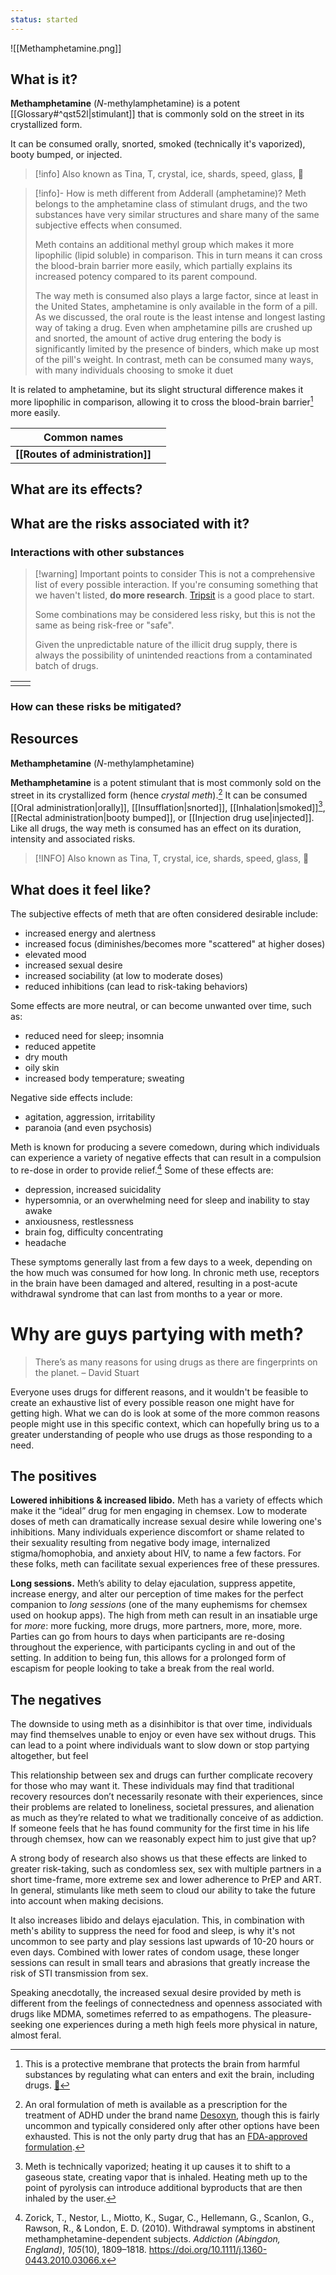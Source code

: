 ```yaml
---
status: started
---
```

![[Methamphetamine.png]]
## What is it?

**Methamphetamine** (_N_-methylamphetamine) is a potent [[Glossary#^qst52l|stimulant]] that is commonly sold on the street in its crystallized form.

It can be consumed orally, snorted, smoked (technically it's vaporized), booty bumped, or injected.

> [!info] Also known as
> Tina, T, crystal, ice, shards, speed, glass, 🧊

> [!info]- How is meth different from Adderall (amphetamine)?
> Meth belongs to the amphetamine class of stimulant drugs, and the two substances have very similar structures and share many of the same subjective effects when consumed.
> 
> Meth contains an additional methyl group which makes it more lipophilic (lipid soluble) in comparison. This in turn means it can cross the blood-brain barrier more easily, which partially explains its increased potency compared to its parent compound.
> 
> The way meth is consumed also plays a large factor, since at least in the United States, amphetamine is only available in the form of a pill. As we discussed, the oral route is the least intense and longest lasting way of taking a drug. Even when amphetamine pills are crushed up and snorted, the amount of active drug entering the body is significantly limited by the presence of binders, which make up most of the pill's weight.
> In contrast, meth can be consumed many ways, with many individuals choosing to smoke it duet







It is related to amphetamine, but its slight structural difference makes it more lipophilic in comparison, allowing it to cross the blood-brain barrier[^5] more easily. 


| **Common names**                 |     |
| -------------------------------- | --- |
| **[[Routes of administration]]** |     |


## What are its effects?


## What are the risks associated with it?


### Interactions with other substances


> [!warning] Important points to consider
> This is not a comprehensive list of every possible interaction. If you're consuming something that we haven't listed, **do more research**. [Tripsit](https://combo.tripsit.me/) is a good place to start.
> 
> Some combinations may be considered less risky, but this is not the same as being risk-free or "safe".
> 
> Given the unpredictable nature of the illicit drug supply, there is always the possibility of unintended reactions from a contaminated batch of drugs.
 

|     |     |
| --- | --- |
|     |     |

### How can these risks be mitigated?


## Resources

**Methamphetamine** (_N_-methylamphetamine)




**Methamphetamine** is a potent stimulant that is most commonly sold on the street in its crystallized form (hence *crystal meth*).[^1] It can be consumed [[Oral administration|orally]], [[Insufflation|snorted]], [[Inhalation|smoked]][^2], [[Rectal administration|booty bumped]], or [[Injection drug use|injected]]. Like all drugs, the way meth is consumed has an effect on its duration, intensity and associated risks.

> [!INFO] Also known as
> Tina, T, crystal, ice, shards, speed, glass, 🧊

## What does it feel like?

The subjective effects of meth that are often considered desirable include:

- increased energy and alertness
- increased focus (diminishes/becomes more "scattered" at higher doses)
- elevated mood
- increased sexual desire
- increased sociability (at low to moderate doses)
- reduced inhibitions (can lead to risk-taking behaviors)

Some effects are more neutral, or can become unwanted over time, such as:

- reduced need for sleep; insomnia
- reduced appetite
- dry mouth
- oily skin
- increased body temperature; sweating

Negative side effects include:

- agitation, aggression, irritability
- paranoia (and even psychosis)

Meth is known for producing a severe comedown, during which individuals can experience a variety of negative effects that can result in a compulsion to re-dose in order to provide relief.[^3] Some of these effects are:

- depression, increased suicidality
- hypersomnia, or an overwhelming need for sleep and inability to stay awake
- anxiousness, restlessness
- brain fog, difficulty concentrating
- headache

These symptoms generally last from a few days to a week, depending on the how much was consumed for how long. In chronic meth use, receptors in the brain have been damaged and altered, resulting in a post-acute withdrawal syndrome that can last from months to a year or more.
# Why are guys partying with meth?

> There’s as many reasons for using drugs as there are fingerprints on the planet.
> – David Stuart

Everyone uses drugs for different reasons, and it wouldn't be feasible to create an exhaustive list of every possible reason one might have for getting high. What we can do is look at some of the more common reasons people might use in this specific context, which can hopefully bring us to a greater understanding of people who use drugs as those responding to a need.
## The positives

**Lowered inhibitions & increased libido.** Meth has a variety of effects which make it the “ideal” drug for men engaging in chemsex. Low to moderate doses of meth can dramatically increase sexual desire while lowering one's inhibitions. Many individuals experience discomfort or shame related to their sexuality resulting from negative body image, internalized stigma/homophobia, and anxiety about HIV, to name a few factors. For these folks, meth can facilitate sexual experiences free of these pressures.

**Long sessions.**
Meth’s ability to delay ejaculation, suppress appetite, increase energy, and alter our perception of time makes for the perfect companion to *long sessions* (one of the many euphemisms for chemsex used on hookup apps). The high from meth can result in an insatiable urge for *more*: more fucking, more drugs, more partners, more, more, more. Parties can go from hours to days when participants are re-dosing throughout the experience, with participants cycling in and out of the setting. In addition to being fun, this allows for a prolonged form of escapism for people looking to take a break from the real world.

## The negatives

The downside to using meth as a disinhibitor is that over time, individuals may find themselves unable to enjoy or even have sex without drugs. This can lead to a point where individuals want to slow down or stop partying altogether, but feel 

This relationship between sex and drugs can further complicate recovery for those who may want it. These individuals may find that traditional recovery resources don’t necessarily resonate with their experiences, since their problems are related to loneliness, societal pressures, and alienation as much as they’re related to what we traditionally conceive of as addiction. If someone feels that he has found community for the first time in his life through chemsex, how can we reasonably expect him to just give that up?

A strong body of research also shows us that these effects are linked to greater risk-taking, such as condomless sex, sex with multiple partners in a short time-frame, more extreme sex and  lower adherence to PrEP and ART. In general, stimulants like meth seem to cloud our ability to take the future into account when making decisions.

It also increases libido and delays ejaculation. This, in combination with meth's ability to suppress the need for food and sleep, is why it's not uncommon to see party and play sessions last upwards of 10-20 hours or even days. Combined with lower rates of condom usage, these longer sessions can result in small tears and abrasions that greatly increase the risk of STI transmission from sex. 

Speaking anecdotally, the increased sexual desire provided by meth is different from the feelings of connectedness and openness associated with drugs like MDMA, sometimes referred to as empathogens. The pleasure-seeking one experiences during a meth high feels more physical in nature, almost feral.

[^1]: An oral formulation of meth is available as a prescription for the treatment of ADHD under the brand name [Desoxyn](https://reference.medscape.com/drug/desoxyn-methamphetamine-999218), though this is fairly uncommon and typically considered only after other options have been exhausted. This is not the only party drug that has an [FDA-approved formulation](https://www.fda.gov/drugs/postmarket-drug-safety-information-patients-and-providers/xyrem-sodium-oxybate-information).

[^2]: Meth is technically vaporized; heating it up causes it to shift to a gaseous state, creating vapor that is inhaled. Heating meth up to the point of pyrolysis can introduce additional byproducts that are then inhaled by the user.

[^3]: Zorick, T., Nestor, L., Miotto, K., Sugar, C., Hellemann, G., Scanlon, G., Rawson, R., & London, E. D. (2010). Withdrawal symptoms in abstinent methamphetamine-dependent subjects. _Addiction (Abingdon, England)_, _105_(10), 1809–1818. https://doi.org/10.1111/j.1360-0443.2010.03066.x

[^5]: This is a protective membrane that protects the brain from harmful substances by regulating what can enters and exit the brain, including drugs. [🎥](https://www.youtube.com/watch?v=e9sN9gOEdG4)
